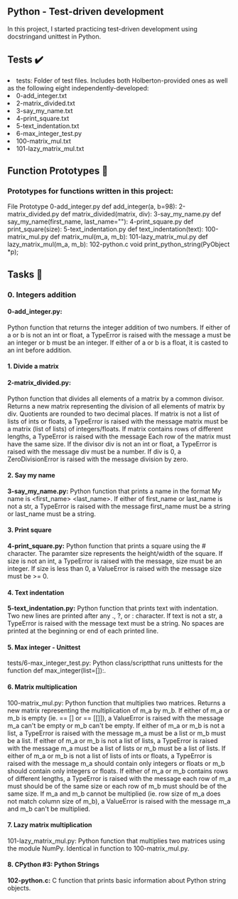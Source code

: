 <h2>Python - Test-driven development</h2>

<p>In this project, I started practicing test-driven development using docstringand unittest in Python.</p>

<h2>Tests ✔️</h2>
<li>tests: Folder of test files. Includes both Holberton-provided ones as well as the following eight independently-developed:</li>
<li>0-add_integer.txt</li>
<li>2-matrix_divided.txt</li>
<li>3-say_my_name.txt</li>
<li>4-print_square.txt</li>
<li>5-text_indentation.txt</li>
<li>6-max_integer_test.py</li>
<li>100-matrix_mul.txt</li>
<li>101-lazy_matrix_mul.txt</li>
<h2>Function Prototypes 💾</h2>
<h3>Prototypes for functions written in this project:</h3>

File	Prototype
0-add_integer.py	def add_integer(a, b=98):
2-matrix_divided.py	def matrix_divided(matrix, div):
3-say_my_name.py	def say_my_name(first_name, last_name=""):
4-print_square.py	def print_square(size):
5-text_indentation.py	def text_indentation(text):
100-matrix_mul.py	def matrix_mul(m_a, m_b):
101-lazy_matrix_mul.py	def lazy_matrix_mul(m_a, m_b):
102-python.c	void print_python_string(PyObject *p);
<h2>Tasks 📃</h2>
<h3>0. Integers addition</h3>

<h4>0-add_integer.py:</h4> Python function that returns the integer addition of two numbers.
If either of a or b is not an int or float, a TypeError is raised with the message a must be an integer or b must be an integer.
If either of a or b is a float, it is casted to an int before addition.
<h4>1. Divide a matrix</h4>

<h4>2-matrix_divided.py:</h4> Python function that divides all elements of a matrix by a common divisor.
Returns a new matrix representing the division of all elements of matrix by div.
Quotients are rounded to two decimal places.
If matrix is not a list of lists of ints or floats, a TypeError is raised with the message matrix must be a matrix (list of lists) of integers/floats.
If matrix contains rows of different lengths, a TypeError is raised with the message Each row of the matrix must have the same size.
If the divisor div is not an int or float, a TypeError is raised with the message div must be a number.
If div is 0, a ZeroDivisionError is raised with the message division by zero.
<h4>2. Say my name</h4>

<strong>3-say_my_name.py:</strong> Python function that prints a name in the format My name is <first_name> <last_name>.
If either of first_name or last_name is not a str, a TypeError is raised with the message first_name must be a string or last_name must be a string.
<h4>3. Print square</h4>

<strong>4-print_square.py:</strong> Python function that prints a square using the # character.
The paramter size represents the height/width of the square.
If size is not an int, a TypeError is raised with the message, size must be an integer.
If size is less than 0, a ValueError is raised with the message size must be >= 0.
<h4>4. Text indentation</h4>

<strong>5-text_indentation.py:</strong> Python function that prints text with indentation.
Two new lines are printed after any ., ?, or : character.
If text is not a str, a TypeError is raised with the message text must be a string.
No spaces are printed at the beginning or end of each printed line.
<h4>5. Max integer - Unittest</h4>

tests/6-max_integer_test.py: Python class/scriptthat runs unittests for the function def max_integer(list=[]):.
<h4>6. Matrix multiplication</h4>

100-matrix_mul.py: Python function that multiplies two matrices.
Returns a new matrix representing the multiplication of m_a by m_b.
If either of m_a or m_b is empty (ie. == [] or == [[]]), a ValueError is raised with the message m_a can't be empty or m_b can't be empty.
If either of m_a or m_b is not a list, a TypeError is raised with the message m_a must be a list or m_b must be a list.
If either of m_a or m_b is not a list of lists, a TypeError is raised with the message m_a must be a list of lists or m_b must be a list of lists.
If either of m_a or m_b is not a list of lists of ints or floats, a TypeError is raised with the message m_a should contain only integers or floats or m_b should contain only integers or floats.
If either of m_a or m_b contains rows of different lengths, a TypeError is raised with the message each row of m_a must should be of the same size or each row of m_b must should be of the same size.
If m_a and m_b cannot be multiplied (ie. row size of m_a does not match column size of m_b), a ValueError is raised with the message m_a and m_b can't be multiplied.
<h4>7. Lazy matrix multiplication</h4>

101-lazy_matrix_mul.py: Python function that multiplies two matrices using the module NumPy.
Identical in function to 100-matrix_mul.py.
<h4>8. CPython #3: Python Strings</h4>

<strong>102-python.c:</strong> C function that prints basic information about Python string objects.
